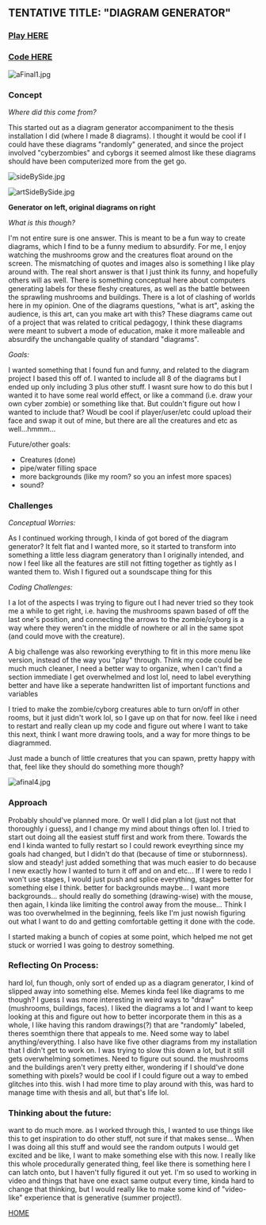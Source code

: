 ## TENTATIVE TITLE: "DIAGRAM GENERATOR"

### [Play HERE](https://editor.p5js.org/chrismdv00/full/C0xxCQ6c0)

### [Code HERE](https://editor.p5js.org/chrismdv00/sketches/C0xxCQ6c0)

![aFinal1.jpg]({{site.baseurl}}/aFinal1.jpg)

### Concept

_Where did this come from?_

This started out as a diagram generator accompaniment to the thesis installation I did (where I made 8 diagrams). I thought it would be cool if I could have these diagrams "randomly" generated, and since the project involved "cyberzombies" and cyborgs it seemed almost like these diagrams should have been computerized more from the get go. 

![sideBySide.jpg]({{site.baseurl}}/sideBySide.jpg)

![artSideBySide.jpg]({{site.baseurl}}/artSideBySide.jpg)


**Generator on left, original diagrams on right**

_What is this though?_

I'm not entire sure is one answer. This is meant to be a fun way to create diagrams, which I find to be a funny medium to absurdify. For me, I enjoy watching the mushrooms grow and the creatures float around on the screen. The mismatching of quotes and images also is something I like play around with. The real short answer is that I just think its funny, and hopefully others will as well. There is something conceptual here about computers generating labels for these fleshy creatures, as well as the battle between the sprawling mushrooms and buildings. There is a lot of clashing of worlds here in my opinion. One of the diagrams questions, "what is art", asking the audience, is this art, can you make art with this? These diagrams came out of a project that was related to critical pedagogy, I think these diagrams were meant to subvert a mode of education, make it more malleable and absurdify the unchangable quality of standard "diagrams". 

_Goals:_

I wanted something that I found fun and funny, and related to the diagram project I based this off of. I wanted to include all 8 of the diagrams but I ended up only including 3 plus other stuff. I wasnt sure how to do this but I wanted it to have some real world effect, or like a command (i.e. draw your own cyber zombie) or something like that. But couldn't figure out how I wanted to include that? Woudl be cool if player/user/etc could upload their face and swap it out of mine, but there are all the creatures and etc as well...hmmm...

Future/other goals:

- Creatures (done)
- pipe/water filling space
- more backgrounds (like my room? so you an infest more spaces)
- sound?


### Challenges

_Conceptual Worries:_

As I continued working through, I kinda of got bored of the diagram generator? It felt flat and I wanted more, so it started to transform into something a little less diagram generatory than I originally intended, and now I feel like all the features are still not fitting together as tightly as I wanted them to. Wish I figured out a soundscape thing for this

_Coding Challenges:_

I a lot of the aspects I was trying to figure out I had never tried so they took me a while to get right, i.e. having the mushrooms spawn based of off the last one's position, and connecting the arrows to the zombie/cyborg is a way where they weren't in the middle of nowhere or all in the same spot (and could move with the creature).

A big challenge was also reworking everything to fit in this more menu like version, instead of the way you "play" through. Think my code could be much much cleaner, I need a better way to organize, when I can't find a section immediate I get overwhelmed and lost lol, need to label everything better and have like a seperate handwritten list of important functions and variables 

I tried to make the zombie/cyborg creatures able to turn on/off in other rooms, but it just didn't work lol, so I gave up on that for now. feel like i need to restart and really clean up my code and figure out where I want to take this next, think I want more drawing tools, and a way for more things to be diagrammed. 

Just made a bunch of little creatures that you can spawn, pretty happy with that, feel like they should do something more though?

![afinal4.jpg]({{site.baseurl}}/afinal4.jpg)


### Approach

Probably should've planned more. Or well I did plan a lot (just not that thoroughly i guess), and I  change my mind about things often lol. I tried to start out doing all the easiest stuff first and work from there. Towards the end I kinda wanted to fully restart so I could rework eveyrthing since my goals had changed, but I didn't do that (because of time or stubornness). slow and steady! just added something that was much easier to do because I new exactly how I wanted to turn it off and on and etc... If I were to redo I won't use stages, I would just push and splice everything, stages better for something else I think. better for backgrounds maybe... I want more backgrounds... should really do something (drawing-wise) with the mouse, then again, I kinda like limiting the control away from the mouse... Think I was too overwhelmed in the beginning, feels like I'm just nowish figuring out what I want to do and getting comfortable getting it done with the code.

I started making a bunch of copies at some point, which helped me not get stuck or worried I was going to destroy something.

### Reflecting On Process:

hard lol, fun though, only sort of ended up as a diagram generator, I kind of slipped away into something else. Memes kinda feel like diagrams to me though? I guess I was more interesting in weird ways to "draw" (mushrooms, buildings, faces). I liked the diagrams a lot and I want to keep looking at this and figure out how to better incorporate them in this as a whole, I like having this random drawings(?) that are "randomly" labeled, theres soemthign there that appeals to me. Need some way to label anything/everything. I also have like five other diagrams from my installation that I didn't get to work on. I was trying to slow this down a lot, but it still gets overwhelming sometimes. Need to figure out sound. the mushrooms and the buildings aren't very pretty either, wondering if I should've done something with pixels? would be cool if I could figure out a way to embed glitches into this. wish I had more time to play around with this, was hard to manage time with thesis and all, but that's life lol. 

### Thinking about the future:

want to do much more. as I worked through this, I wanted to use things like this to get inspiration to do other stuff, not sure if that makes sense... When I was doing all this stuff and would see the random outputs I would get excited and be like, I want to make something else with this now. I really like this whole procedurally generated thing, feel like there is something here I can latch onto, but I haven't fully figured it out yet. I'm so used to working in video and things that have one exact same output every time, kinda hard to change that thinking, but I would really like to make some kind of "video-like" experience that is generative (summer project!). 


[HOME](README.md)
